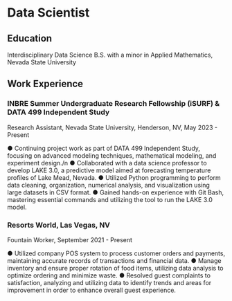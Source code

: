 # Data Scientist

## Education
Interdisciplinary Data Science B.S. with a minor in Applied Mathematics, Nevada State University

## Work Experience
### INBRE Summer Undergraduate Research Fellowship (iSURF) & DATA 499 Independent Study
Research Assistant, Nevada State University, Henderson, NV, May 2023 - Present

● Continuing project work as part of DATA 499 Independent Study, focusing on advanced modeling
techniques, mathematical modeling, and experiment design./n
● Collaborated with a data science professor to develop LAKE 3.0, a predictive model aimed at forecasting
temperature profiles of Lake Mead, Nevada.
● Utilized Python programming to perform data cleaning, organization, numerical analysis, and
visualization using large datasets in CSV format.
● Gained hands-on experience with Git Bash, mastering essential commands and utilizing the tool to run the
LAKE 3.0 model.

### Resorts World, Las Vegas, NV
Fountain Worker, September 2021 - Present

● Utilized company POS system to process customer orders and payments, maintaining accurate records of
transactions and financial data.
● Manage inventory and ensure proper rotation of food items, utilizing data analysis to optimize ordering
and minimize waste.
● Resolved guest complaints to satisfaction, analyzing and utilizing data to identify trends and areas for
improvement in order to enhance overall guest experience.

